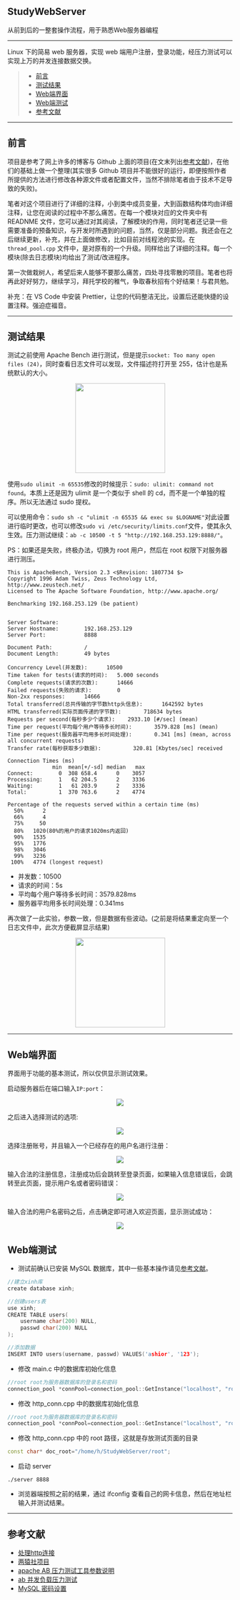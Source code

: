 ## StudyWebServer

从前到后的一整套操作流程，用于熟悉Web服务器编程

---

Linux 下的简易 web 服务器，实现 web 端用户注册，登录功能，经压力测试可以实现上万的并发连接数据交换。

> - [前言](#前言)
> - [测试结果](#测试结果)
> - [Web端界面](#Web端界面)
> - [Web端测试](Web端测试)
> - [参考文献](#参考文献)

---

## 前言

项目是参考了网上许多的博客与 Github 上面的项目(在文末列出[参考文献](#参考文献))，在他们的基础上做一个整理(其实很多 Github 项目并不能很好的运行，即便按照作者所提供的方法进行修改各种源文件或者配置文件，当然不排除笔者由于技术不足导致的失败)。

笔者对这个项目进行了详细的注释，小到类中成员变量，大到函数结构体均由详细注释，让您在阅读的过程中不那么痛苦。在每一个模块对应的文件夹中有 READNME 文件，您可以通过对其阅读，了解模块的作用，同时笔者还记录一些需要准备的预备知识，与开发时所遇到的问题，当然，仅是部分问题。我还会在之后继续更新，补充，并在上面做修改，比如目前对线程池的实现。在 `thread_pool.cpp` 文件中，是对原有的一个升级。同样给出了详细的注释。每一个模块(除去日志模块)均给出了测试/改进程序。

第一次做栽树人，希望后来人能够不要那么痛苦，四处寻找零散的项目。笔者也将再此好好努力，继续学习，拜托学校的稚气，争取春秋招有个好结果！与君共勉。

补充：在 VS Code 中安装 Prettier，让您的代码整洁无比，设置后还能快捷的设置注释。强迫症福音。

---

## 测试结果

测试之前使用 Apache Bench 进行测试，但是提示`socket: Too many open files (24)`，同时查看日志文件可以发现，文件描述符打开至 255，估计也是系统默认的大小。

<div align=center><img src="/img/abtest1.png" height="201"/> </div>

使用`sudo ulimit -n 65535`修改的时候提示：`sudo: ulimit: command not found`。本质上还是因为 ulimit 是一个类似于 shell 的 cd，而不是一个单独的程序。所以无法通过 sudo 提权。

可以使用命令：`sudo sh -c "ulimit -n 65535 && exec su $LOGNAME"`对此设置进行临时更改，也可以修改`sudo vi /etc/security/limits.conf`文件，使其永久生效。压力测试继续：`ab -c 10500 -t 5 "http://192.168.253.129:8888/"`。

PS：如果还是失败，终极办法，切换为 root 用户，然后在 root 权限下对服务器进行测压。

```log
This is ApacheBench, Version 2.3 <$Revision: 1807734 $>
Copyright 1996 Adam Twiss, Zeus Technology Ltd, http://www.zeustech.net/
Licensed to The Apache Software Foundation, http://www.apache.org/

Benchmarking 192.168.253.129 (be patient)


Server Software:
Server Hostname:        192.168.253.129
Server Port:            8888

Document Path:          /
Document Length:        49 bytes

Concurrency Level(并发数):      10500
Time taken for tests(请求的时间):   5.000 seconds
Complete requests(请求的次数):      14666
Failed requests(失败的请求):        0
Non-2xx responses:      14666
Total transferred(总共传输的字节数http头信息):      1642592 bytes
HTML transferred(实际页面传递的字节数):       718634 bytes
Requests per second(每秒多少个请求):    2933.10 [#/sec] (mean)
Time per request(平均每个用户等待多长时间):       3579.828 [ms] (mean)
Time per request(服务器平均用多长时间处理):       0.341 [ms] (mean, across all concurrent requests)
Transfer rate(每秒获取多少数据):          320.81 [Kbytes/sec] received

Connection Times (ms)
              min  mean[+/-sd] median   max
Connect:        0  308 658.4      0    3057
Processing:     1   62 204.5      2    3336
Waiting:        1   61 203.9      2    3336
Total:          1  370 763.6      2    4774

Percentage of the requests served within a certain time (ms)
  50%      2
  66%      4
  75%     50
  80%   1020(80%的用户的请求1020ms内返回)
  90%   1535
  95%   1776
  98%   3046
  99%   3236
 100%   4774 (longest request)
```

- 并发数：10500
- 请求的时间：5s
- 平均每个用户等待多长时间：3579.828ms
- 服务器平均用多长时间处理：0.341ms

再次做了一此实验，参数一致，但是数据有些波动。(之前是将结果重定向至一个日志文件中，此次方便截屏显示结果)

<div align=center><img src="/img/abtest2.jpg" height="201"/> </div>

---

## Web端界面

界面用于功能的基本测试，所以仅供显示测试效果。

启动服务器后在端口输入`IP:port`：

<div align=center><img src="/img/0.png"/></div>

之后进入选择测试的选项:

<div align=center><img src="/img/1.png"/></div>

选择注册账号，并且输入一个已经存在的用户名进行注册：

<div align=center><img src="/img/2.png"/></div>

输入合法的注册信息，注册成功后会跳转至登录页面，如果输入信息错误后，会跳转至此页面，提示用户名或者密码错误：

<div align=center><img src="/img/4.png"/></div>

输入合法的用户名密码之后，点击确定即可进入欢迎页面，显示测试成功：

<div align=center><img src="/img/5.png"/></div>

## Web端测试

- 测试前确认已安装 MySQL 数据库，其中一些基本操作请见[参考文献](#参考文献)。

```cpp
//建立xinh库
create database xinh;

//创建users表
use xinh;
CREATE TABLE users(
    username char(200) NULL,
    passwd char(200) NULL
);

//添加数据
INSERT INTO users(username, passwd) VALUES('ashior', '123');
```

- 修改 main.c 中的数据库初始化信息

```cpp
//root root为服务器数据库的登录名和密码
connection_pool *connPool=connection_pool::GetInstance("localhost", "root", "1", "xinh", 3306, 5);
```

- 修改 http_conn.cpp 中的数据库初始化信息

```cpp
//root root为服务器数据库的登录名和密码
connection_pool *connPool=connection_pool::GetInstance("localhost", "root", "1", "xinh", 3306, 5);
```

- 修改 http_conn.cpp 中的 root 路径，这就是存放测试页面的目录

```cpp
const char* doc_root="/home/h/StudyWebServer/root";
```

- 启动 server

```shell
./server 8888
```

- 浏览器端按照之前的结果，通过 ifconfig 查看自己的网卡信息，然后在地址栏输入并测试结果。

----

## 参考文献

- [处理http连接](https://www.bbsmax.com/A/RnJW64xBzq/)
- [两猿社项目](https://github.com/twomonkeyclub/TinyWebServer)
- [apache AB 压力测试工具参数说明](https://www.cnblogs.com/ycookie/articles/6668646.html)
- [ab 并发负载压力测试](https://www.cnblogs.com/nulige/p/9370063.html)
- [MySQL 密码设置](https://www.cnblogs.com/super-zhangkun/p/9435974.html)

